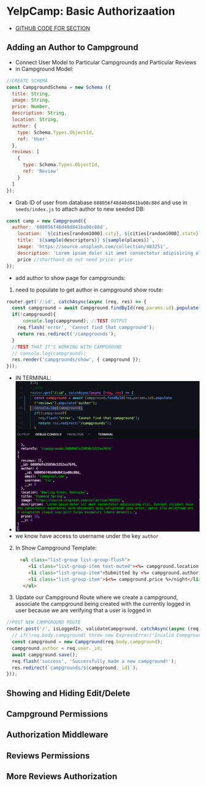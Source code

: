 # YelpCamp: Basic Authorizaation
* [GITHUB CODE FOR SECTION](https://github.com/Colt/YelpCamp/tree/40d8f37a93d140b53a59ee847e3bed3aeb94ecc4)

## Adding an Author to Campground
- Connect User Model to Particular Campgrounds and Particular Reviews
- in Campground Model:
```js
//CREATE SCHEMA
const CampgroundSchema = new Schema ({
  title: String,
  image: String,
  price: Number,
  description: String,
  location: String,
  author: {
    type: Schema.Types.ObjectId,
    ref: 'User'
  },
  reviews: [
    {
      type: Schema.Types.ObjectId,
      ref: 'Review'
    }
  ]
});
```
- Grab ID of user from database `608056f48d40d841ba08c88d` and use in `seeds/index.js` to attach author to new seeded DB:
```js
const camp = new Campground({
  author: '608056f48d40d841ba08c88d',
    location: `${cities[random1000].city}, ${cities[random1000].state}`,
    title: `${sample(descriptors)} ${sample(places)}`, 
    image: 'https://source.unsplash.com/collection/483251',
    description: 'Lorem ipsum dolor sit amet consectetur adipisicing elit. Eveniet incidunt maiores consectetur asperiores iure obcaecati quia voluptatum ipsa error, optio illo molestiae enim voluptatem itaque suscipit? Culpa excepturi libero deleniti.',
    price //shorthand do not need price: price 
});
```
- add author to show page for campgrounds:
1. need to populate to get author in campground show route:
```js
router.get('/:id', catchAsync(async (req, res) => {
  const campground = await Campground.findById(req.params.id).populate('reviews').populate('author');
  if(!campground){
      console.log(campground); //TEST OUTPUT
    req.flash('error', 'Cannot find that campground');
    return res.redirect('/campgrounds');
  }
  //TEST THAT IT'S WORKING WITH CAMPGROUND
  // console.log(campground);
  res.render('campgrounds/show', { campground });
}));
```
- IN TERMINAL:
- ![CAMPGROUND PRINT OUT](assets/user1.png)
- we know have access to username under the key `author`
2. In Show Campground Template:
```html
     <ul class="list-group list-group-flush">
        <li class="list-group-item text-muted"><%= campground.location %></li>
        <li class="list-group-item">Submitted by <%= campground.author.username %></li>
        <li class="list-group-item">$<%= campground.price %>/night</li>
      </ul>
```
3. Update our Campground Route where we create a campground, associate the campground being created with the currently logged in user because we are verifying that a user is logged in
```js
//POST NEW CAMPGROUND ROUTE
router.post('/', isLoggedIn, validateCampground, catchAsync(async (req, res, next) => {
  // if(!req.body.campground) throw new ExpressError('Invalid Campground Data', 400);
  const campground = new Campground(req.body.campground);
  campground.author = req.user._id;
  await campground.save();
  req.flash('success', 'Successfully made a new campground!');
  res.redirect(`campgrounds/${campground._id}`);
}));
```

## Showing and Hiding Edit/Delete

## Campground Permissions

## Authorization Middleware

## Reviews Permissions

## More Reviews Authorization
